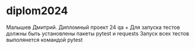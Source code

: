 # diplom2024
Малышев Дмитрий. Дипломный проект 24 qa + 
Для запуска тестов должны быть установлены пакеты pytest и requests
Запуск всех тестов выполянется командой pytest
